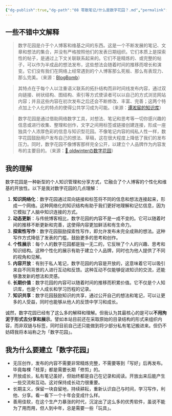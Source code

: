 ```yaml
---
{"dg-publish":true,"dg-path":"08 零散笔记/什么是数字花园？.md","permalink":"/08 零散笔记/什么是数字花园？/","noteIcon":"dg-note-icon","created":"2024-12-09","updated":"2025-08-01"}
---
```



## 一些不错中文解释

> 数字花园是介于个人博客和维基之间的东西。这是一个不断发展的笔记、文章和想法的集合，并没有严格按照他们的发表日期组织。它们本质上是探索性的帖子，是通过上下文关联联系起来的。它们不是精炼的、或完整的帖子，可以作为半成品的想法发布，这些想法会随着时间的推移而增长和演变。它们没有我们在网络上经常遇到的个人博客那么死板、那么有表现力、那么完美。（来源：[BlogBomb](https://blogbomb.com/#%E6%95%B0%E5%AD%97%E8%8A%B1%E5%9B%AD)）

> 其特点在于每个人以注重语义联系的拓扑结构而非时间线发布内容，通过双向链接、树状结构、图结构、索引等方式使读者可以以自己的方式浏览网站内容；并且这些内容在初次发布之后还会不断修改、丰富、完善；这两个特点加上个人化的特点的使得公共学习成为可能。（来源：[谭淞宸的知识库](https://notes.tansongchen.com/%E6%95%B0%E5%AD%97%E8%8A%B1%E5%9B%AD/)）

> 数字花园是通过借助网络数字工具，对想法、笔记和思考等一切你感兴趣的信息或进行收集、整理和创作，文字之间用标签或链接创建连接，形成一座独具个人浓厚色彩的信息与知识型花园。不像笔记内容的纯私人性一样，数字花园鼓励用户发布自己的想法、草稿，这在很大程度上降低了我们的发布压力。同时，数字花园不像博客那样完全公开，以建立个人品牌作为内容发布的主要目的。（来源：[🌱 oldwinterの数字花园](https://notes.oldwinter.top/%E6%95%B0%E5%AD%97%E8%8A%B1%E5%9B%AD)）

## 我的理解

数字花园是一种新型的个人知识管理和分享方式，它融合了个人博客的个性化和维基的开放性。以下是我对数字花园的几点理解：

1. **知识网络化**：数字花园通过双向链接和标签将不同的信息和想法连接起来，形成一个网络。这种网络化的知识结构有助于我们更好地理解和记忆信息，因为它模拟了人脑中知识连接的方式。
2. **动态更新**：与传统博客相比，数字花园的内容不是一成不变的。它可以随着时间的推移不断更新和完善，这使得内容更加鲜活和有生命力。
3. **探索性写作**：数字花园鼓励探索性写作，即允许发布未完全成熟的想法。这种写作方式降低了发表的门槛，鼓励更多的思考和创作。
4. **个性展示**：每个人的数字花园都是独一无二的，它反映了个人的兴趣、思考和知识结构。这种个性化的展示有助于建立个人品牌，同时也为他人提供了不同的视角和见解。
5. **内容开放**：有别于私人笔记，数字花园的内容是开放的，这意味着它可以吸引来自不同背景的人进行互动和反馈。这种互动不仅能够促进知识的交流，还能够激发新的想法和灵感。
6. **长期价值**：数字花园的内容可以随着时间的推移而积累价值。它不仅是个人知识库，也是个人成长和学习历程的记录。
7. **知识共享**：数字花园鼓励知识的共享，通过公开自己的想法和笔记，可以让更多的人受益，同时也能够从他人的反馈中学习和成长。

诚然，数字花园已经有了这么多的解释和理解。但我认为其最核心的是可以**不用拘泥于形式去分享和展示**。譬如本站目前还在采取原始的目录结构的形式来组织内容，而非双链与标签，同时目前自己还只能做到将少部分私有笔记搬进来。但仍不妨碍我将本站称之为「数字花园」。

## 我为什么要建立「数字花园」

- 无压创作，发布的内容不需要非常精炼完整，不需要等到「写好」后再发布。毕竟每棵「枝芽」都是需要长期「修剪」的。
- 开放成长，私有笔记虽好，但始终都是自己在记录和阅读。开放出来后能产生一些交流和互动。这对保持成长动力很重要。
- 长期主义，保留一块自留地，持续耕耘，重新认识自己与时间，学习写作，利他、分享。看一看下一个十年会变成什么样。
- 善用佳软，在这个生产力暴涨的时代，沉淀出了这么多的优秀软件，虽说不能为了用而用，但人到中年，总是需要一些「玩具」。
